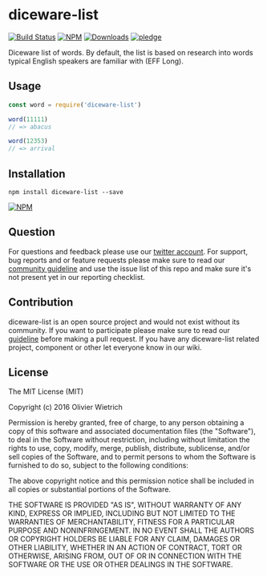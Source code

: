 # diceware-list

[![Build Status](https://travis-ci.org/bredele/diceware-list.svg?branch=master)](https://travis-ci.org/bredele/diceware-list)
 [![NPM](https://img.shields.io/npm/v/diceware-list.svg)](https://www.npmjs.com/package/diceware-list)
 [![Downloads](https://img.shields.io/npm/dm/diceware-list.svg)](http://npm-stat.com/charts.html?package=diceware-list)
 [![pledge](https://bredele.github.io/contributing-guide/community-pledge.svg)](https://github.com/bredele/contributing-guide/blob/master/guidelines.md)

Diceware list of words. By default, the list is based on research into words typical English speakers are familiar with (EFF Long).


## Usage

```js
const word = require('diceware-list')

word(11111)
// => abacus

word(12353)
// => arrival
```


## Installation

```shell
npm install diceware-list --save
```

[![NPM](https://nodei.co/npm/diceware-list.png)](https://nodei.co/npm/diceware-list/)


## Question

For questions and feedback please use our [twitter account](https://twitter.com/bredeleca). For support, bug reports and or feature requests please make sure to read our
<a href="https://github.com/bredele/contributing-guide/blob/master/guidelines.md" target="_blank">community guideline</a> and use the issue list of this repo and make sure it's not present yet in our reporting checklist.

## Contribution

diceware-list is an open source project and would not exist without its community. If you want to participate please make sure to read our <a href="https://github.com/bredele/contributing-guide/blob/master/guidelines.md" target="_blank">guideline</a> before making a pull request. If you have any diceware-list related project, component or other let everyone know in our wiki.

## License

The MIT License (MIT)

Copyright (c) 2016 Olivier Wietrich

Permission is hereby granted, free of charge, to any person obtaining a copy
of this software and associated documentation files (the "Software"), to deal
in the Software without restriction, including without limitation the rights
to use, copy, modify, merge, publish, distribute, sublicense, and/or sell
copies of the Software, and to permit persons to whom the Software is
furnished to do so, subject to the following conditions:

The above copyright notice and this permission notice shall be included in all
copies or substantial portions of the Software.

THE SOFTWARE IS PROVIDED "AS IS", WITHOUT WARRANTY OF ANY KIND, EXPRESS OR
IMPLIED, INCLUDING BUT NOT LIMITED TO THE WARRANTIES OF MERCHANTABILITY,
FITNESS FOR A PARTICULAR PURPOSE AND NONINFRINGEMENT. IN NO EVENT SHALL THE
AUTHORS OR COPYRIGHT HOLDERS BE LIABLE FOR ANY CLAIM, DAMAGES OR OTHER
LIABILITY, WHETHER IN AN ACTION OF CONTRACT, TORT OR OTHERWISE, ARISING FROM,
OUT OF OR IN CONNECTION WITH THE SOFTWARE OR THE USE OR OTHER DEALINGS IN THE
SOFTWARE.

